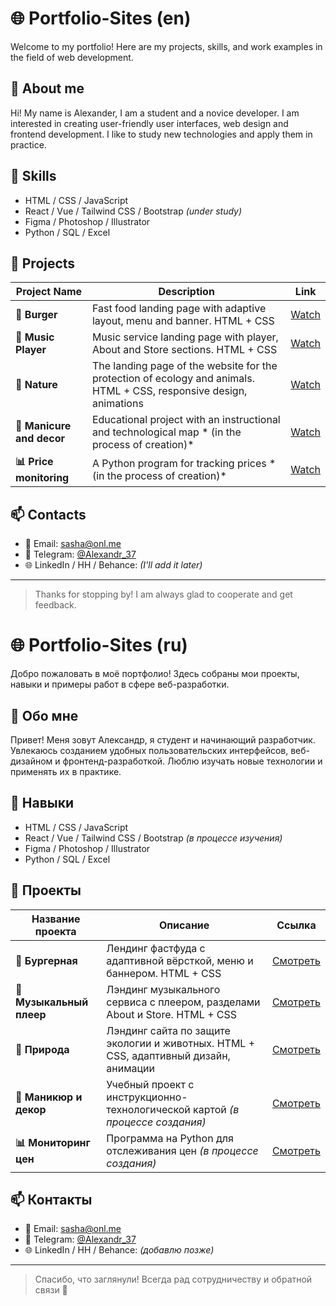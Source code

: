 # 🌐 Portfolio-Sites (en)
Welcome to my portfolio! Here are my projects, skills, and work examples in the field of web development.

## 👤 About me

Hi! My name is Alexander, I am a student and a novice developer.
I am interested in creating user-friendly user interfaces, web design and frontend development. I like to study new technologies and apply them in practice.

## 🧰 Skills

- HTML / CSS / JavaScript
- React / Vue / Tailwind CSS / Bootstrap *(under study)*
- Figma / Photoshop / Illustrator
- Python / SQL / Excel

## 📌 Projects

| Project Name | Description | Link |
|--------------------------|--------------------------------------------------------------------------------------|---------------|
| **🍔 Burger** | Fast food landing page with adaptive layout, menu and banner. HTML + CSS | [Watch](https://github.com/Alexandr3-7/Portfolio-Sites/tree/main/Burger) |
| **🎵 Music Player** | Music service landing page with player, About and Store sections. HTML + CSS | [Watch](https://github.com/Alexandr3-7/Portfolio-Sites/tree/main/Music) |
| **🌿 Nature**           | The landing page of the website for the protection of ecology and animals. HTML + CSS, responsive design, animations | [Watch](https://github.com/Alexandr3-7/Portfolio-Sites/tree/main/Nature) |
| **💅 Manicure and decor** | Educational project with an instructional and technological map * (in the process of creation)*        | [Watch](#) | 
| **📊 Price monitoring**    | A Python program for tracking prices * (in the process of creation)*                     | [Watch](#) | 

## 📫 Contacts

- 📧 Email: [sasha@onl.me ](mailto:sasha@onl.me )
- 💬 Telegram: [@Alexandr_37](https://t.me/Alexandr_37 )
- 🌐 LinkedIn / HH / Behance: *(I'll add it later)*

---

> Thanks for stopping by! I am always glad to cooperate and get feedback.

# 🌐 Portfolio-Sites (ru)
Добро пожаловать в моё портфолио! Здесь собраны мои проекты, навыки и примеры работ в сфере веб-разработки.

## 👤 Обо мне

Привет! Меня зовут Александр, я студент и начинающий разработчик.
Увлекаюсь созданием удобных пользовательских интерфейсов, веб-дизайном и фронтенд-разработкой. Люблю изучать новые технологии и применять их в практике.

## 🧰 Навыки

- HTML / CSS / JavaScript
- React / Vue / Tailwind CSS / Bootstrap *(в процессе изучения)*
- Figma / Photoshop / Illustrator
- Python / SQL / Excel

## 📌 Проекты

| Название проекта         | Описание                                                                             | Ссылка        |
|--------------------------|--------------------------------------------------------------------------------------|---------------|
| **🍔 Бургерная**         | Лендинг фастфуда с адаптивной вёрсткой, меню и баннером. HTML + CSS                  | [Смотреть](https://github.com/Alexandr3-7/Portfolio-Sites/tree/main/Burger) |
| **🎵 Музыкальный плеер** | Лэндинг музыкального сервиса с плеером, разделами About и Store. HTML + CSS          | [Смотреть](https://github.com/Alexandr3-7/Portfolio-Sites/tree/main/Music) |
| **🌿 Природа**           | Лэндинг сайта по защите экологии и животных. HTML + CSS, адаптивный дизайн, анимации | [Смотреть](https://github.com/Alexandr3-7/Portfolio-Sites/tree/main/Nature) |
| **💅 Маникюр и декор**   | Учебный проект с инструкционно-технологической картой *(в процессе создания)*        | [Смотреть](#) | 
| **📊 Мониторинг цен**    | Программа на Python для отслеживания цен *(в процессе создания)*                     | [Смотреть](#) | 

## 📫 Контакты

- 📧 Email: [sasha@onl.me](mailto:sasha@onl.me)
- 💬 Telegram: [@Alexandr_37](https://t.me/Alexandr_37)
- 🌐 LinkedIn / HH / Behance: *(добавлю позже)*

---

> Спасибо, что заглянули! Всегда рад сотрудничеству и обратной связи 🙌
